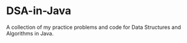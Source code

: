# DSA-in-Java
A collection of my practice problems and code for Data Structures and Algorithms in Java.
